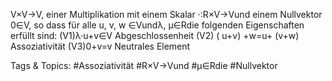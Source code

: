 V×V→V, einer Multiplikation mit einem Skalar ·:R×V→Vund einem Nullvektor 0∈V, so
dass für alle u, v, w ∈Vundλ, µ∈Rdie folgenden Eigenschaften erfüllt sind:
(V1)λ·u+v∈V Abgeschlossenheit
(V2) ( u+v) +w=u+ (v+w) Assoziativität
(V3)0+v=v Neutrales Element

   Tags & Topics:
   #Assoziativität
   #R×V→Vund
   #µ∈Rdie
   #Nullvektor